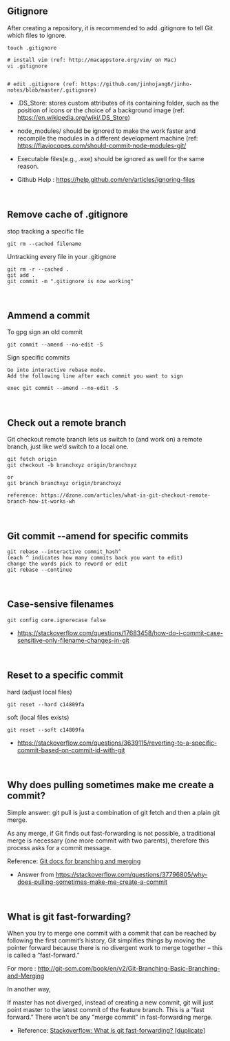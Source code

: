 ## Gitignore

After creating a repository, it is recommended to add .gitignore to tell Git which files to ignore.

```
touch .gitignore

# install vim (ref: http://macappstore.org/vim/ on Mac)
vi .gitignore


# edit .gitignore (ref: https://github.com/jinhojang6/jinho-notes/blob/master/.gitignore)
```

- .DS_Store: stores custom attributes of its containing folder, such as the position of icons or the choice of a background image (ref: https://en.wikipedia.org/wiki/.DS_Store)

- node_modules/ should be ignored to make the work faster and recompile the modules in a different development machine (ref: https://flaviocopes.com/should-commit-node-modules-git/

- Executable files(e.g., .exe) should be ignored as well for the same reason.

- Github Help : https://help.github.com/en/articles/ignoring-files

<br/>

## Remove cache of .gitignore
stop tracking a specific file
```
git rm --cached filename
```

Untracking every file in your .gitignore
```
git rm -r --cached .
git add .
git commit -m ".gitignore is now working"
```

<br/>

## Ammend a commit
To gpg sign an old commit

```
git commit --amend --no-edit -S
```

Sign specific commits
```
Go into interactive rebase mode.
Add the following line after each commit you want to sign

exec git commit --amend --no-edit -S
```

<br/>

## Check out a remote branch 
Git checkout remote branch lets us switch to (and work on) a remote branch, just like we’d switch to a local one.
```
git fetch origin
git checkout -b branchxyz origin/branchxyz

or 
git branch branchxyz origin/branchxyz

reference: https://dzone.com/articles/what-is-git-checkout-remote-branch-how-it-works-wh
```

<br/>

## Git commit --amend for specific commits
```
git rebase --interactive commit_hash^
(each ^ indicates how many commits back you want to edit)
change the words pick to reword or edit
git rebase --continue
```

<br/>

## Case-sensive filenames
```
git config core.ignorecase false
```
- https://stackoverflow.com/questions/17683458/how-do-i-commit-case-sensitive-only-filename-changes-in-git

<br/>

## Reset to a specific commit
hard (adjust local files)
```
git reset --hard c14809fa
```

soft (local files exists)
```
git reset --soft c14809fa
```
- https://stackoverflow.com/questions/3639115/reverting-to-a-specific-commit-based-on-commit-id-with-git

<br/>


## Why does pulling sometimes make me create a commit?
Simple answer: git pull is just a combination of git fetch and then a plain git merge.

As any merge, if Git finds out fast-forwarding is not possible, a traditional merge is necessary (one more commit with two parents), therefore this process asks for a commit message.

Reference: [Git docs for branching and merging](https://git-scm.com/book/en/v2/Git-Branching-Basic-Branching-and-Merging)

- Answer from https://stackoverflow.com/questions/37796805/why-does-pulling-sometimes-make-me-create-a-commit

<br/>

## What is git fast-forwarding?
When you try to merge one commit with a commit that can be reached by following the first commit’s history, Git simplifies things by moving the pointer forward because there is no divergent work to merge together – this is called a “fast-forward.”

For more : http://git-scm.com/book/en/v2/Git-Branching-Basic-Branching-and-Merging

In another way,

If master has not diverged, instead of creating a new commit, git will just point master to the latest commit of the feature branch. This is a “fast forward.” There won't be any "merge commit" in fast-forwarding merge.

- Reference: [Stackoverflow: What is git fast-forwarding? [duplicate]](https://stackoverflow.com/questions/29673869/what-is-git-fast-forwarding)
